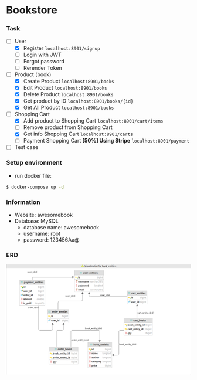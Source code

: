 # Bookstore

### Task

- [ ] User
    + [x] Register `localhost:8901/signup`
    + [ ] Login with JWT
    + [ ] Forgot password
    + [ ] Rerender Token
- [ ] Product (book)
    + [x] Create Product `localhost:8901/books`
    + [x] Edit Product `localhost:8901/books`
    + [x] Delete Product `localhost:8901/books`
    + [x] Get product by ID `localhost:8901/books/{id}`
    + [x] Get All Product `localhost:8901/books`
- [ ] Shopping Cart
    + [x] Add product to Shopping Cart `localhost:8901/cart/items`
    + [ ] Remove product from Shopping Cart
    + [x] Get info Shopping Cart `localhost:8901/carts`
    + [ ] Payment Shopping Cart **[50%] Using Stripe** `localhost:8901/payment`
- [ ] Test case

### Setup environment

- run docker file:

```bash
$ docker-compose up -d
```

### Information

- Website: awesomebook
- Database: MySQL
    - database name: awesomebook
    - username: root
    - password: 123456Aa@

### ERD

![ERD](https://github.com/thanbv1510/tfs-03/blob/master/lec-06/awesomebook/resources/ERD.png)